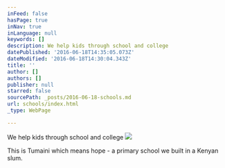 ```yaml
---
inFeed: false
hasPage: true
inNav: true
inLanguage: null
keywords: []
description: We help kids through school and college
datePublished: '2016-06-18T14:35:05.073Z'
dateModified: '2016-06-18T14:30:04.343Z'
title: ''
author: []
authors: []
publisher: null
starred: false
sourcePath: _posts/2016-06-18-schools.md
url: schools/index.html
_type: WebPage

---
```

We help kids through school and college
![](https://the-grid-user-content.s3-us-west-2.amazonaws.com/0edce86c-274c-4be1-be3b-6777da2c5a6f.jpg)

This is Tumaini which  means hope - a primary school we built in a Kenyan slum.